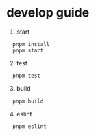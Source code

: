 # develop guide

1. start

```
  pnpm install
  pnpm start
```

2. test

```
  pnpm test
```

3. build

```
  pnpm build
```

4. eslint

```
  pnpm eslint
```
